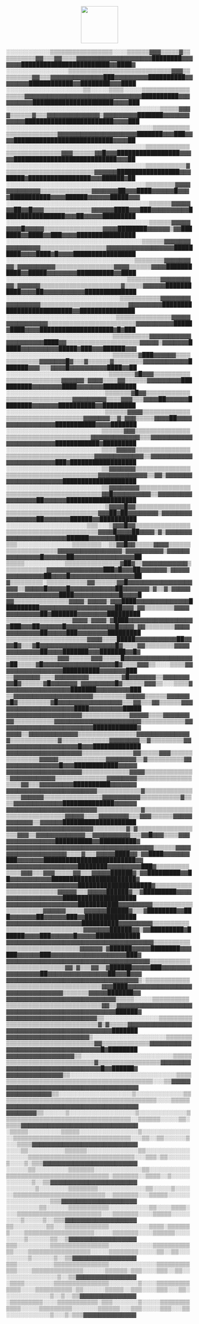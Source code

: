 <div id="header" align="center">
  <img src="https://media3.giphy.com/media/v1.Y2lkPTc5MGI3NjExb2VuOWl5eTNwaWV0anU5OTIxeTNmN2I4ZWltcWZreWRodGQ3cDZrMyZlcD12MV9pbnRlcm5hbF9naWZfYnlfaWQmY3Q9Zw/3oKIPnAiaMCws8nOsE/giphy.webp" width="100"/>
</div>
<div align='left' width='200'>
<p>
░░░░░░░░░░░░▒▒▒▒▒▒▒▒▒▒▒▒▒▒▒▒▒░░░░▒▒▒▒▒▒▓▓▓▒▒▒▒▒▓▒▒▒▒▒▒▒▒▒▒▓▓▒▒▒▓▓▒▒▒▒▓▓▓▓▓▓▓▓▓▓▓▓▓▓▓▓▓▓▓▓████████▓▓▓▓▓▓▓████████████████████████▓▓████▓
░░░░░░░░░░░░░░░░░▒▒▒▒▒▒▒▒▒▒▒▒▒▒▒▒▒▒▒▒▒▒▒▒▒▒▒▒▓▓▓▒▒▒▒▒▒▒▒▒▓▓▒▒▒▓▓▓▓▓▓▓▓▓▓▓▓▓▓███▓▓▓▓▓▓▓▓▓██████████▓▓▓▓▓▓▓▓████████████▓▓████████▓▓▓████
░░░░░░░░░░░░░░░░░░░░░▒▒░░░░░▒▒▒▒░░░░░▒▒▒▒▒▒▒▒▒▒▒▒▒▒▒▒▒▒▓▓▓▓▓▓▓▓▓▓▓▓▓▓▓▓▓▓▓▓▓▓▓▓▓▓▓▓▓▓▓██████████▓▓▓▓▓▓▓▓▓▓██████████████████████▓▓▓▓███
░░░░░░░░░░░░░░░░░░░░░░░░░░░░░░░░░░░░░░░░░░▒▒▒▒▒▓▓▓▓▒▒▒▒▒▒▓▒▒▒▓▓▓▓▓▓▓▓▓▓▓▓▓▓▒▓▓▓▓▓▓▓▓▓███████▓▓▓▓▓▓▓▓▓▓▓▓████████████████████████▓▓▓▓███
░░░░░░░░░░░░░░░░░░░░░░░░░░░░░░░░░░░░░░░░▒▒▒▒▒▒▒▒▒▒▒▒▒▒▒▒▒▒▒▒▒▒▒▒▓▓▓▓▓▓▓▓▓▓▓▓▓▓▓▓▓▓▓▓▓███████▓▓▓███▓▓▓▓███████████████████████████▓▓▓▓██
░░░░░░░░░░░░░░░░░░░░░░░░░░░░░░░░░░░░░░▒▒▒▒▒▒▒▒▒▒▒▒▒▒▒▒▒▒▒▒▒▒▒▒▒▒▒▓▓▓▒▒▒▒▒▒▓▓█▓▓▓█████████████████▓▓▓▓▓████████████████████████████▓▓▓██
░░░░░░░░░░░░░░░░░░░░░░░░░░░░░░░░░░░░░░▒▒▒▒▒▒▒▒▒▒▒▓▒▒▒▒▒▒▒▒▒▒▒▒▒▒▒▒▒▒▒▒▒▒▒▒▓▓▓▓▓▓█████████████████▓▓▓█████▓█████████████████▓▓▓██████▓██
░░░░░░░░░░░░░░░░░░░░░░░░░░░░░░░░░░░░░░▒▒▒▒▒▒▒▒▓▓▓▓▓▓▓▓▓▓▓▓▓▒▒▒▒▒▒▒▒▒▒▒▒▒▒▓▓▓▓▓▓▓██▓▓▓████▓▓▓▓▓▓█▓▓▓▓███████████▓▓▓▓██████▓▓▓▓▓▓█████▓▓▓
░░░░░░░░░░░░░░░░░░░░░░░░░░░░░░░░░░░░░░░▒▒▒▒▒▒▓▓▓▓▓▓▓██▓▓█▓▓▓▒▒▒▒▒▒▒▒▒▒▒▒▒▓▓▓▓▓▓████▓▓▓███▓▓▓▓▓▓▓▓▓▓█████████████████▓▓▓██▓▓▓▓▓█████████
░░░░░░░░░░░░░░░░░░░░░░░░░░░░░░░░░░░░░░░▒▒▒▒▒▒▓▓▓▓▓▓▓▓▓█▓▓▓▓▓▒▒▒▒▒▒▒▒▒▒▒▒▒▒▒▒▓▓▓▓████████▓▓▓▓▓▓▒▓▓███████▓▓████▓▓███▓▓▓▓████████████████
░░░░░░░░░░░░░░░░░░░░░░░░░░░░░░░░░░░░░▒▒▒▒▒▒▓▓▓▓▓▓▓▓▓▓▓▓▓▓▓▓▒▒▒▒▒▒▒▒▒▒▒▒▒▒▒▒▒▒▓▓▓▓▓▓▓▓▓▓▓▓▓▓▓▓▓▓█████████▓▓▓▓████▓█▓▓▓▓█████████████████
░░░░░░░░░░░░░░░░░░░░░░░░░░░░░░░░░░░▒▒▒▒▒▒▒▒▓▓▓▓▓▓▓▓▓▒▓▓▓▓▓▓▓▓▓▓▒▒▒▒▒▒▒▒▒▒▒▒▒▒▒▒▓▓▓▓▒▒▒▒▒▒▓▓▓▓███████████▓▓█████▓▓▓▓▓▓▓▓██████████▓▓████
░░░░░░░░░░░░░░░░░░░░░░░░░░░░░░░░░▒▒▒▒▒▒▒▒▒▓▓▓▓▓▓▓▓▓▓▒▓▓▓▓▓▓▒▒▒▒▒▒▒▒▒▒▒▒▒▒▒▒▒▒▒▒▒▒▓▒▒▒▒▒▓▓▓▓▓▓███████████▓▓▓▓██▓▓▓▓▓▓▓▓▓▓▓██████████████
░░░░░░░░░░░░░░░░░░░░░░░░░░░░░░░▒▒▒▒▒▒▒▒▒▒▒▓▓▓▓▓▓▓▓▓▓▓▓▓▓▓▓▓▒▒▒▒▒▒▒▒▒▒▒▒▒▒▒▒▒▒▒▒▒▒▒▒▓▓▓▓▓▓▓▓▓██████████████████████████▓▓███████████████
░░░░░░░░░░░░░░░░░░░░░░░░░░░░░░▒▒▒▒▒▒▒▒▒▒▒▒▒▒▒▓▓▓▓▓▓▓▓▓▓▓▓▓▓▓▓▒▒▒▒▒▒▒▒▒▒▒▒▒▒▒▒▒▒▒▒▒▒▒▒▓▓▓▓▓▓▓▓▓▓█████▓████▓▓▓▓████████████████████▓█▓███
░░░░░░░░░░░░░░░░░░░░░░░░░░░░░▒▒▒▒▒▒▒▒▒▒▓▓▓▓▓▓▓▓▓▓▓▓▓▓▓▓▓▓▓▓▓████▓▓▒▒▒▒▒▒▒▒▒▒▒▒▒▒▒▒▒▒▒▒▓▓▓▓▓▒▓▓▓▓▓▓▓█████▓▓▓▓▓▓▓▓▓▓█████▓███▓▓▓██████▓▓▓
░░░░░░░░░░░░░░░░░░░░░░░░░░░░░▒▒▒▒▒▒▒▓███▓▓▓▓▓▓▒▒▒▒▒▒▒▒▒▒▒▒▒▓▓▓▓▓▓▓█▓▒▒▒▓▒▒▒▒▒▒▓▒▒▒▒▒▒▒▒▓▓▓▓▓▓▓▓▓▓▓▓███████▓▓▓▒▒▒▓▓▓▓█▓▓▓▓▓▓▓▓▓▓████▓▓██
░░░░░░░░░░░░░░░░░░░░░░░░░░░░▒▒▒▒▒▒▒▓█▓▓▓▒▒▒▒▒▒▒▒▒▒▒▒▒▒▒▒▒▒▒▒▒▒▒▒▒▓▓▓▓▓▓▒▓▓▓▓▒▒▒▒▓▓▒▒▒▒▒▒▓▓▓▓▓▓▓▓▓██████████▓▓▓▓▓▓▓▓████▓▓▓▓▓▓▓█████████
░░░░░░░░░░░░░░░░░░░░░░░░░░░▒▒▒▒▒▒▒▓█▓▓▒▒▒▒▒▒▒▒▒▒▒▒▒▒▒▒▒▒▒▒▒▒▒▒▒▒▒▒▒▒▓▓▓▓▓▓▓▓▓▒▒▒▒▓▓▓▒▒▒▓▓▓▓██▓▓▓▓▓▓████████▓▓▓▓▓▓▓██████████▓▓█████████
░░░░░░░░░░░░░░░░░░░░░░░░░░░▒▒▒▒▒▒▓▓▓▓▒▒▒▒▒▒▒▒▒▒▒▒▒▒▒▒▒▒▒▒▒▒▒▒▒▒▒▒▒▒▒▒▒▒▓▓▓▓▓▓▓▒▒▓▒▓▓▓▒▒▒▒▒▓▓▓▓██▓▓▓▓▓▓▓▓▓▓▓▓▓▓▓▓▓███████████▓▓▓▓███████
░░░░░░░░░░░░░░░░░░░░░░░░░░▒▒▒▒▒▒▓▓▓▒▒▒▒▒▒▒▒▒▒▒▒▒▒▒▒▒▒▒▒▒▒▒▒▒▒▒▒▒▒▒▒▒▒▒▒▒▒▓▓▓▓▓▓▓▓▓▓▓▓▓▒▒▒▓▓▓▓▓▓▓▓▓▓▓▓▓▓▓▓▓▓▓▓▓▓▓▓████████████▓█████████
░░░░░░░░░░░░░░░░░░░░░░░░░░▒▒▒▒▓▓▓▓▓▒▒▒▒▒▒▒▒▒▒▒▒▒▒▒▒▒▒▒▒▒▒▒▒▒▒▒▒▒▒▒▒▒▒▒▒▒▒▒▓▓▓▓▓▓▓▓▓▓▓▓▓▒▒▓▓▓▓▓▓▓▓▓▓▓▓▓▓▓▓▓▓▓▓▓▓▓▓███▓██████████████████
░░░░░░░░░░░░░░░░░░░░░░░░░░▒▒▓▓▓▓▓▓▓▒▒▒▒▒▒▒▒▒▒▒▒▒▒▒▒▒▒▒▒▒▒▒▒▒▒▒▒▒▒▒▒▒▒▒▒▒▒▒▒▓▓▓▓▓▓▓▓▓▓▓▓▓▒▒▓▓▒▓▓▓▓▓▓▓▓▓▓▓▓▓▓▓▓▓▓▓▓▓▓████████████████████
░░░░░░░░░░░░░░░░░░░░░░░░░░▒▒▓▓▓▓▓▓▓▓▒▒▒▒▒▒▒▒▒▒▒▒▒▒▒▒▒▒▒▒▒▒▒▒▒▒▒▒▒▒▒▒▒▒▒▒▒▒▒▒▓▓█▓▓▓▓▓▓▓▓▓▓▒▒▓▓▓▓▓▓▓▓▓▓▓▓▓▓▓▓▓██▓▓▓▓▓▓███████████████████
░░░░░░░░░░░░░░░░░░░░░░░░░░░▒▓▓▓▓█▓▓▒▒▒▒▒▒▒▒▒▒▒▒▒▒▒▒▒▒▒▒▒▒▒▒▒▒▒▒▒▒▒▒▒▒▒▒▒▒▒▒▓▓▓██▓██▓▓▓▓▓▓▓▓▒▓▓▓▓▓▓▓▓▓▓▓▓▓▓▓▓██▓▓▓▓▓▓▓██████▓▓██████████
░░░░░░░░░░░░░░░░░░░░░░▒▒▒░░░▒▓▓▓█▓▓▒▒▒▒▒▒▒▒▒▒▒▒▒▒▒▒▒▒▒▒▒▒▒▒▒▒▒▒▒▒▒▒▒▒▒▒▒▒▒▒▓▓▓▓█▓▓▓▓██▓▓▓▓▒▓▒▓▓▓▓▓▓▓▓▓▓▓▓▓▓▓▓▓▓▓▓▓▓▓██████▓▓▓▓▓▓▓██████
▒▒▒░░░░░░░░░░░░░░░▒▒▒▒▒▒▒▒░░▒▒▓▓█▓▓▒▒▒▒▒▓▓▓▓▒▒▒▒▒▒▒▒▒▒▒▒▒▒▒▒▒▒▒▒▓▓▓▓▓▓▓▓▓▓▓▓▓▓▓▓▓▒▓▓▓▓▓▓▓▓▓▓▒▓▓▓▓▓▓▓▓▓▓▓▓▓▓▓█▓▓▓▓▓▓██▓▓▓▓▓▓▓▓▓▓▓▓▓▓▓▓██
▒▒▒▒▒░░░░░░░░░░░▒▒▒▒▒▒▒▒▒▒▒▒▒▒▒▓██▓▒▒▓▓▓▓▓▓▓▓▓▓▓▓▒▒▒▒▒▒▒▒▒▒▒▒▓▓▓▓▓▓▓▓▓▓▓▓▓▓▓███▓█▓▓▓██▓▓▓▓▓▓▓▒▓▓▓▓▓▓▓▓▓▓▓▓▓▓▓██▓▓▓▓█▓▓▓▓▓▓▓▓▓▓▓▓▓▓▓▓▓██
▓▒▒▒▒▒▒▒▒▒░▒▒▒▒▒▒▒▒▒▒▒▓▓▒▒▒▒▒▒▓▓█▓▓▓▓▓▓▓▓▓▓▓▓▓▓▓▓▓▓▓▓▒▒▓▓▓▓▓█▓▓▓▓▓█▓▓▓▓▓▓▓▓▓▓▓▓██▓▓▓▓▓▓▓▒▓▒▒▓▒▓▓▓▓▓▓▓▓▓▓▓▓▓▓▓▓▓▓▓████▓▓▓▓▓▓▓▓▓▓▓▓█▓▓▓▓█
▓▓▒▒▒▒▒▒▒▒▒▒▒▒▒▒▒▓▓▓▓▒▓▓▓▓▓▒▓▓▓████▓▓▓▓▓▓▓▓▓▓▓▓▓▓██████████▓▓▓▓▓▓▓▓▓▓▓▓▓▓▓▓▓▓▓▓██▓▓▓▒▓▓▒▒▒▒▒▒▒▒▓▓▓▓▓▓▓▓▓▓▓▓▓██▓███████▓▓▓▓▓▓▓▓█████████
▒▒▒▒▒▒▒▒▒▒▒▒▒▒▒▒▒▒▓▓▓▓▒▓▓▓▓▒▓████▓▓▓▓▓▓▓▓▓▓▓▓▓▓▓▓▓▓███▓▓▓██▓▓▓▓▓▓█▓▓▓▓▓▓▓▓▓▓▓▓▓█▓▓▓▓▒▓▓▒▒▒▒▒▒▒▒▓▓▓▓▓▓▓▓▓▓▓▓▓██▓▓▓▓▓███▓▓▓▓▓▓▓▓█████████
▒▒▒▒▒▒▒▒▒▒▒▒▒▒▒▒▒▒▒▒▒▒▓▓▓▓▒▒▒▒█████▓▓▓▓▓▓▓▓▓▓▓██▓▓▓▓█▓▒▒▒▓█▓▓▓▓▓▓▓▓▓▓▓▓▓▓▓▓▓▓▓▓█▓▒▒▒▒▓▓▒▒▒▒▒▒▒▒▓▓▓▓▓▓▓▓▓▓▓▓▓██▓▓▓▓███████▓▓▓███████▓▓█▓
▒▒▒▒▒▒▒▒▒▒▒▒▒▒▓▓▓▒▒▒▒▒▒▓▓▓▒▒▒▒▒█▓▓▓▓▓▓▓▓▓▓▓▓▓▓▓▓▓▓▓██▒▒▒▒▒▓█▓▓▓▓▓▓▓▓▓▓▓▓▓▓▓▓▓▓▓█▓▒▒▒▒▓▓▓▒▒░░░░▒▒▒▒▓▓▓▓▓▓▓▓▓▓▓▓▓▓▓▓▓██████████▓▓▓▓▓▓▓███
▒▒▓▓▓▓▓▓▓▒▒▒▒▓▓▓▓▓▓▓▓▓▒▒▒▒▒▒▒▒▒▓█▓▓▓▓▓▓▓▒▒▓▓▓▓▓▓▓▓▓█▓▒▒▒▒▒▒▓█▓▓▓▓▓▓▓▒▓▓▓▓▓▓▓▓▓█▓▒▒▒▒▒▒▓▓▓▒▒░░░▒▒▒▒▓▓▓▓▓▓▓▓▓▓▓▓▓▓▓▓▓▓███████▓▓▓▓▓▓▓▓▓███
▒▒▓▓▓▓▓▓▓▓▓▓▓▓▓▓▓▓▓▓▓▓▓▒▒▒▒▒▒▒▒▒▓▓▓▓▓▒▒▒▒▒▒▓▓▓▓▓▓▓█▓▒▒▒▒▒▒▒▒▒▓█▓▓▓▓▓▓▓▓▓▓▓▓▓▓▓▓▓▒▒▒▓▓▒▒▒▓▓▒▒▒▒▒▒▓▓▓▓▓▓▓▓▓▓▓▓▓▓▓▓▓▓▓▓▓████▓▓▓▓▓▓▓▓▓█████
▓▓▓▓▓▓▓▓▓▓▓▓▓▓▓▓▓▓▓▓▒▒▒▒▒▒▒▒▒▒▒▒▒▓▓▓▓▓▒▒▒▒▓▓▓▓▓▓▓▓▓▒▒▒▒▒▒▒▒▒▒▒▓▓▓▓▓▓▓▓▓▓▓▓▓▓▓▓▓▓▓▓▓▓▓▒▒▒▒▒▒▒▒▒▒▒▒▓▓▓▓▓▓▓▓▓▓▓▓▓▓▓▓▓▓▓▓▓▓▓▓▓████████████▓
▓▓▓▓▒▒▓▓▓▓▓▓▓▓▓▓▓▓▓▒▒▒▒▒▒▒▒▒▒▒▒▒▒▒▒▓▓▓▓▓▓▓▓▓▓▓▓▓▓▓▒▒▒▒▒▒▒▒▒▒▒▒▒▓▒▒▒▒▒▒▒▒▒▒▒▒▒▓▓▓▓▓▓▓▓▒▒▓▒▒▒▒▒▒▒▒▒▓▓▓▓▓▓▓▓▓▓▓▓▓▓▓▓▓▓▓▓▓█▓▓▓█████████████
▓▓▓▓▓▓▓▓▓▓▓▓▓▓▓▓▓▓▓▓▒▒▒▒▒▒▒▒▒▒▒▒▒▒▓▓▒▒▒▒▒▓▓▓▒▒▒▒▒▒▒▒▒▒▒▒▒▒▒▓▓▓▓▓▒▒▒▒▒▒▒▒▒▒▒▒▒▓▓▓▓▓▓▓▓▒▒▓▒▒▒▒▒▒▒▒▒▒▓▓▓▓▓▓▓▓▓▓▓▓▓▓▓▓█▓▓▓████████████▓▓▓▓▓
▓▓▓▓▓▓▓▓▓▓▓▓▓▓▓▓▓▓▓▓▒▒▒▒▒▒▒▒▒▒▒▒▒▓▓▓▓▒▒▒▒▒▒▒▒▒▒▒▒▒▒▓▓▓▓▓▓▓▓▓▓▓▓▒▒▒▒▒▒▒▒▒▒▒▒▒▒▓▓▓▓▓▓▓▓▒▒▒▒▒▒▒▒▒▒▒▒▒▒▒▒▒▒▒▓▓▒▒▒▓▓▓▓▓▓▓▓▓██████████▓▓▓▓▓▓▓
▓▓▓▓▓▓▓▓▓▓▓▓▓▓▓▓▓▓▓▓▓▓▓▓▒▒▒▒▒▒▒▒▒▒▒▒▓▒▒▒▒▒▒▒▒▒▒▒▒▒▒▒▒▒▓▓▓▓▓▓▒▒▒▒▒▒▒▒▒▒▒▒▒▒▒▒▓▓▓▓▓▓▓▓▓▓▒▒▒▒▒▒▒▒▒▒▒▓▒▒▒▒▓▓▓▓▓▓▓▓▓▓▓▓▓██████████████▓▓▓▓▓▓
▓▓▓▓▓▓▓▓▓▓▓▓▓▓▓▓▓▓▓▓▓▓▓▓▒▒▒▒▒▒▒▒▒▒▒▒▓▒▒▒▒▒▒▒▒▒▒▒▒▒▒▒▒▒▒▒▒▒▒▒▒▒▒▒▒▒▓▓▓▓▓▒▒▒▒▓▓▓▓▓▓▓▓▒▒▒▓▓▓▒▒▒▒▒▒▓▓▓▓▓▓▓▓▓▓▓▓▒▒▓▓▓▓▓▓████████████████████
▓▓▓▓▓▓▓▓▓▓▓▓▓▓▓▓▓▓▓▓▓▓▓▒▒▒▒▒▒▒▒▒▓▒▓▒▒▒▒▒▒▒▒▒▒▒▒▒▒▒▒▒▒▓▓▓▒▒▓▓▓▓▓▓▓▓▓▓▓▓▓▒▒▓▓▓▓▓▓▓▓▓▓▒▒▒▓▓█▓▓▓▒▒▒▒▓▓▓▓▓▓▓▓▓▓▓▓▓▓▓▓██████████▓▓██████████▓
▓▓▓▓▓▓▓▓▓▓▓▓▓▓▓▓▓▓▓▓▓▓▓▓▓▓▓▓▓▓▓▓▓▓▓▓▓▓▓▒▒▒▒▒▒▓▓▓▓▓▓▓▓▓▓▓▓▓▓▓▓▓▓▓▓▒▒▒▒▓▒▒▒▓▓▓▓▓████▓▓▒▓▓████▓▓▓▓▓▓▓███▓▓▓▓▓▓▓█████████████████████████▓▓
▓▓▓▓▓▓▓▓▓▓▓▓▓▓▓▓▓▓▓████████▓▓▓▓▓▓▓▓▓███▓▒▒▒▒▒▒▒▒▒▒▒▒▒▓▓▓▒▒▒▓▓▓▒▒▒▒▒▓▓▒▒▒▓▓▓▓▓██████▓▒▓▓█████████▓▓██▓▓▓▓▓▓▓▓▓▓▓███████████████████████▓
▓▓▓▓▓▓▓▓▓▓▓▓▓▓▓▓▓▓▓████████████████████▓▒▒▒▒▒▒▒▒▒▒▒▒▒▒▒▒▒▒▒▒▒▒▒▒▓▓▓▓▓▒▒▒▓▓▓▓▓██████▓▒▒▓█████████▓▓▓▓▓▓▓▓▓▓▓▓▓▓▓▓▓▓▓████████████████████
▓▓▓▓▓▓▓▓▓▓▓▓▓▓▓▓▓▓▓███████████▓▓▓▓▓▓▓▓▓▒▒▒▒▒▒▒▒▒▒▒▒▒▒▒▒▒▒▒▒▒▓▓▓▓▓▓▒▒▒▒▒▓▓▓▓▓▓██████▓▒▒▒▓████████▓▓███▓▓▓▓▓▓▓██▓▓▓▓▓▓███▓▓██████████████
▓▓▓▓▓▓▓▓▓▓▓▓▓▓▓▓▓▓▓▓██████████▓▓▓▓▓▓▓▓▓▒▒▒▒▒▒▒▒▒▒▒▒▒▒▒▒▒▒▒▒▒▒▒▒▒▒▒▒▒▒▒▓▓▓▓▓▓▓██████▓▓▒▓▓█████████▓██████▓▓▓▓███▓▓▓▓▓▓█▓▓▓▓▓████████████
▓▓▓▓▓▓▓▓▓▓▓▓▓▓▓▓▓▓▓▓▓▓▓▓▓▓▓▓▓▓▓▓▓▓▓▓▓▓▓▒▒▒▒▒▒▒▒▒▒▒▒▒▒▒▒▒▒▒▒▒▒▒▒▒▒▒▒▒▒▓▓▓▓▓▓▒▓██████▓▓▓▓▓████████▓▓▓███▓▓▓▓▓▓███▓▓▓▓▓▓▓▓▓▓▓▓▓▓▓▓▓▓▓▓███▓
▓▓▓▓▓▓▓▓▓▓▓▓▓▓▓▓▓▓▓▓▓▓▓▓▓▓▓▓▓▓▓▓▓▓▓▓▓▓▒▒▒▒▒▒▒▒▒▒▒▒▒▒▒▒▒▒▒▒▒▒▒▒▒▒▒▓▓▒▓▒▒▒▓▓▒▒▓██████▓▓▓▓▓███▓▓▓▓▓▓▓▓▓▓▓▓▓▓▓▓▓██▓▓▓▓▓▓▓▓▓▓▓▓▓▓▓▓██▓▓▓█▓▓▓
▓▓▓▓▓▓▓▓▓▓▓▓▓▓▓▓▓▓▓▓▓▓▓▓▓▓▓▓▓▓▓▓▓▓▓▒░▒▒▒▒▒▒▒▒▒▒▒▒▒▒▒▒▒▒▒▒▒▒▒▒▒▒▒▒▒▒▒▒▒▒▒▒▒▒▓▓▓████▓▓▓▓▓▓▓▓▓▓▓▓▓▓▓▓▓▓▓▓▓▓▓▓▓▓▓▓▓▓▓▓▒▒▒▒▒▒▒▓▓▓▓▓███████▓▓
▓▓▓▓▓▓▓▓▓▓▓▓▓▓▓▓▓▓▓▓▓▓▓▓▓▓▓▓▓▒▒▒▒▒░░░░░▒▒▒▒▒▒▒▒▒▒▒▒▒▒▒▒▒▒▒▒▒▒▒▒▒▒▒▒▒▒▒▒▒▒▒▒▓▓▒▒▓▓▓▓▓▓▓▓▓▓▓▓▓▓▓▓▓▓▓▓▓▓▓▓▓▓▓▓▓▓▓▓▓▓▓▓▓▓▓▓▓▓▓▓▓▓▓▓▓██████▓
▓▓▓▓▓▓▓▓▓▓▓▓▓▓▓▓▓▓▓▓▓▓▓▓▒▒░░░░░░░░░░░░░░░▒▒▒▒▒▒▒▒▒▒▒▒▒▒▒▒▒▒▒▒▒▒▒▒▒▒▒▒▒▒▒▒▒▒▓▒▓▒▒▒▒▒▓▓▓▓▓▓▓▓▓▓▓▓▓▓▓▓▓▓▓▓▓▓▓▓▓▓▓▓▓▓▓▓▓▓▓▓▓▓▓▓▓▓▓▓▓███████
▓▓▓▓▓▓▓▓▓▓▓▓▓▓▓▓▓▓▓▓▓▓▒░░░░░░░░░░░░░░░░░░░░▒▒▒▒▒▒▒▒▒▒▒▒▒▒▒▒▒▒▒▒▒▒▒▒▒▒▒▒▒▒▒▓▓▒▒▒▒▒▒▒▒▒▒▒▒▒▓▓▓▓▓▓▓▓▓▓▓▓▓▓▓▓▓▓▓▓▓▓▓▓▓▓▓▓▓▓▓▓▓▓▓▓█▓████████
▓▓▓▓▓▓▓▓▓▓▓▓▓▓▓▓▓▓▒▒░░░░░░░░░░░░░░░░░░░░░░░░░▒▒▒▒▒▒▒▒▒▒▒▒▒▒▒▒▒▒▒▒▒▒▒▒▒▒▒▒▒▓▒▒▒▒▒▒▒▒▒▒▒▒▒▒▒▒▒▓▓▓▓▓▓▓▓▓▓▓▓▓▓▓▓▓▓▓▓▓▓▓▓▓▓▓▓▓▓▓▓▓█▓▓██████▓
▓▓▓▓▓▓▓▓▓▓▓▓▓▓▓▒▒░░░░░░░░░░░░░░░░░░░░░░░░░░░░░▒▒▒▒▒▒▒▒▒▒▒▒▒▒▒▒▒▒▒▒▒▒▒▒▒▒▒▒▒▒▒▒▒▒▒▒▒▒▒▒▒▒▒▒░░░▒▒▓▓▓▓▓▓▓▓▓▓▓▓▓▓▓▓▓▓▓▓▓▓▓▓▓▓▓▓▓▓▓▓▓▓▓▓▓▓▓▓
▓▓▓▓▓▓▓▓▓▓▓▓▒▒░░░░░░░░░░░░░░░░░░░░▒░░░░░░░░░░░░░▒▒▒▒▒▒▒▒▒▒▒▒▒▒▒▒▒▒▒▒▒▒▒▒▒▒▒▒▒▒▒▒▒▒▒▒▒▒▒▒▒▒▒░░░░▒▒▒▒▒▓▓▓▓▓▓▓▓▓▓▓▓▓▓▓▓▓▓▓▓▓▓▓▓▓▓▓▓▓▓▓▓▓▓▓
▓▓▓▓▓▓▓▓▒▒░░░░░░▒░░░░░░░░░░░░░░░░░░▒░░░░░░░░░░░░░▒▒▒▒▒▒▒▒▒▒▒▒▒▒▒▒▒▒▒▒▒▒▒▒▒▒▒▒▒▒▒▒▒▒▒░░▒▒▒▒▒▒░░░░░▒▒░▒▒▒▒▓▓▓▓▓▓▓▓▓▓▓▓▓▓▓▓▓▓▓▓▓▓▓▓▓▓▓▓▓▓▓
░▒▒▒▒▒░░░░░░░░░▒▒▒▒▒░░░░░░░░░░░░░░░░▒░░░░░░░░░░░░░░░▒▒▒▒▒▒▒▒▒▒▒▒▒▒▒▒▒▒▒▒▒▒▒▒▒▒▒▒▒▒▒▒░░░▒▒░░▒▒░░░░░░▒░░░▒▒▒▒▓▓▓▓▓▓▓▓▓▓▓▓▓▓▓▓▓▓▓▓▓▓▓▓▓▓▓▓
░░░░▒▒░░░░░░░░░░▒▒▒▒▒▒░░░░░░░░░░░░░░▒▒░░░░░░░░░░░░░░░░░░▒▒▒▒▒▒▒▒▒▒▒▒▒▒▒▒▒▒▒▒▒▒▒▒▒▒▒▒▒░░░▒▒▒░▒▒░░░░░░▒░░░░▒░▒▒▒▓▓▓▓▓▓▓▓▓▓▓▓▓▓▓▓▓▓▓▓▓▓▓▓▓
░░░░░░▒▒░░░░░░░░░▒▒▒▒▒▒▒░░░░░░░░░░░░░▒▒░░░░░░░░░░░▒▒▒▒▒▒▒▒▒▒▒▒▒▒▒▒▒▒▒▒▒▒▒▒▒▒▒▒░▒▒▒▒▒▒▒░░▒▒▒▒░░▒░░░░░░░░░░░░▒░░▒▒▓▓▓▓▓▓▓▓▓▓▓▓▓▓▓▓▓▓▓▓▓▓▓
░░░░░░░░▒░░░░░░░░▒▒▒▒▒▒▒▒░░░░░░░░░░░░░▒▒░░░░░▒░░░░░░▒▒▒▒▒▒▒▒▒▒▒▒▒▒▒▒▒▒▒▒▒▒▒▒▒░░▒▒▒▒▒▒▒░░░▒▒▒▒▒░░░░░░░░░░░░░░░░░░▒▒▒▓▓▓▓▓▓▓▓▓▓▓▓▓▓▓▓▓▓▓▓
░░░░░░░░░▒▒░░░░░░▒▒▒▒▒▒▒▒▒▒▒░░░░░░░░░░░▒▒░░░░▒▒▒▒░░░░▒▒▒▒▒▒▒▒▒▒▒▒▒▒▒▒▒▒▒▒▒▒▒░░░▒▒▒▒▒▒▒░░░░▒▒▒▒▒░░░░░░░░░▒░░░░░▒░░▒▒▒▓▓▓▓▓▓▓▓▓▓▓▓▓▓▓▓▓▓▓
▒▒░░░░░░░░░▒▒░░░▒▒▒▒▒▒▒▒▒▒▒▒░░░░░░░░░░░▒▒▒▒░▒▒▒▒▒▒▒░░░░▒▒▒▒▒▒▒▒▒▒▒▒▒▒▒▒▒▒▒░░░░░▒▒▒▒▒▒▒░░░░▒▒▒▒▒▒░░░░░░░░░▒░░░░░░▒▒░░▒▓▓▓▓▓▓▓▓▓▓▓▓▓▓▓▓▓▓
▒▒▒░░░░░░░░░▒▒▒▒▒▒▒▒▒▒▒▒▒▒▒▒░░░░░░░░░░░░▒▒▒▒▒▒▒▒▒▒▒▒░░░░▒▒▒▒▒▒▒▒▒▒▒▒▒▒▒▒▒░░░░░▒▒▒▒▒▒▒▒░░░░░▒▒░░▒▒░░░░░░░░░▒░░░░░░▒░░▒▒▓▓▓▓▓▓▓▓▓▓▓▓▓▓▓▓▓
▒▒▒░░░░░░░░░░▒▒▒▒▒▒▒▒▒▒▒▒▒▒▒░░░░░░░░░░░░░▒▒▒▒▒▒▒▒▒▒▒▒░░░░▒▒▒▒▒▒▒▒▒▒▒▒▒▒░░░░░░▒▒▒▒▒▒░▒▒▒░░░░▒▒▒░░▒▒░░░░░░░░░░░░░░░░▒░░▒▒▓▓▓▓▓▓▓▓▓▓▓▓▓▓▓▓
░▒▒▒▒░░░░░░░░▒▒▒▒▒▒▒▒▒▒▒▒▒▒▒░░░░░░░░▒░░░░▒▒▒▒▒▒▒▒▒▒▒▒▒░░░░▒▒▒▒▒▒▒▒▒▒░▒▒░░░░░░▒▒▒▒▒░░▒▒▒░░░░▒▒▒░░░▒▒░░░░░░░░░░░░░▒░░▒░░▒▒▓▓▓▓▓▓▓▓▓▓▓▓▓▓▓
░▒▒▒▒▒▒▒▒▒░░░░▒▒▒▒▒▒▒▒▒▒▒░▒▒▒░░░░░░░▒░░░░░▒▒▒▒▒▒▒▒▒▒▒▒░░░░░▒▒▒▒▒▒▒▒▒░░░░░░░▒▒▒▒▒▒░░░▒▒▒░░░░░▒▒▒░░░▒▒░░░░░░░░░░░░▒░░░▒░▒▒▒▓▓▓▓▓▓▓▓▓▓▓▓▓▓
</p>
</div>
<!--
**KachuriruDayo/KachuriruDayo** is a ✨ _special_ ✨ repository because its `README.md` (this file) appears on your GitHub profile.

Here are some ideas to get you started:

- 🔭 I’m currently working on ...
- 🌱 I’m currently learning ...
- 👯 I’m looking to collaborate on ...
- 🤔 I’m looking for help with ...
- 💬 Ask me about ...
- 📫 How to reach me: ...
- 😄 Pronouns: ...
- ⚡ Fun fact: ...
-->
